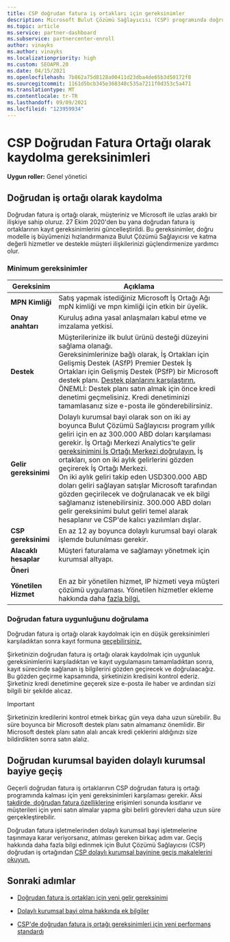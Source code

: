 ```yaml
---
title: CSP doğrudan fatura iş ortakları için gereksinimler
description: Microsoft Bulut Çözümü Sağlayıcısı (CSP) programında doğrudan fatura ortağı olmak için en son destek ve hizmet gereksinimlerini nasıl karşılayabilirsiniz?
ms.topic: article
ms.service: partner-dashboard
ms.subservice: partnercenter-enroll
author: vinayks
ms.author: vinayks
ms.localizationpriority: high
ms.custom: SEOAPR.20
ms.date: 04/15/2021
ms.openlocfilehash: 7b862a75d8128a00411d23dba4de65b3d50172f8
ms.sourcegitcommit: 1161d5bcb345e368348c535a7211f0d353c5a471
ms.translationtype: MT
ms.contentlocale: tr-TR
ms.lasthandoff: 09/09/2021
ms.locfileid: "123959934"
---
```

# <a name="requirements-to-enroll-as-a-csp-direct-bill-partner"></a>CSP Doğrudan Fatura Ortağı olarak kaydolma gereksinimleri

**Uygun roller:** Genel yönetici

## <a name="enroll-as-a-direct-partner"></a>Doğrudan iş ortağı olarak kaydolma

Doğrudan fatura iş ortağı olarak, müşteriniz ve Microsoft ile uzlas araklı bir ilişkiye sahip oluruz. 27 Ekim 2020'den bu yana doğrudan fatura iş ortaklarının kayıt gereksinimlerini güncelleştirildi. Bu gereksinimler, doğru modelle iş büyümenizi hızlandırmanıza Bulut Çözümü Sağlayıcısı ve katma değerli hizmetler ve destekle müşteri ilişkilerinizi güçlendirmenize yardımcı olur.  

### <a name="minimum-requirements"></a>Minimum gereksinimler

|**Gereksinim**|  **Açıklama**  |
|--------------------------------|--------------------------------------------------------------|
|**MPN Kimliği**   |Satış yapmak istediğiniz Microsoft İş Ortağı Ağı mpN kimliği ve mpn kimliği için etkin bir üyelik.   |
|**Onay anahtarı**   |Kuruluş adına yasal anlaşmaları kabul etme ve imzalama yetkisi.|
|**Destek**   |Müşterilerinize ilk bulut ürünü desteği düzeyini sağlama olanağı. <br/>Gereksinimlerinize bağlı olarak, İş Ortakları için Gelişmiş Destek (ASfP) Premier Destek İş Ortakları için Gelişmiş Destek (PSfP) bir Microsoft destek planı. [Destek planlarını karşılaştırın.](https://partner.microsoft.com/support/partnersupport)<br/>ÖNEMLİ: Destek planı satın almak için önce kredi denetimi geçmelisiniz. Kredi denetiminizi tamamlasanız size e-posta ile gönderebilirsiniz. |
|**Gelir gereksinimi**|Dolaylı kurumsal bayi olarak son on iki ay boyunca Bulut Çözümü Sağlayıcısı program yıllık geliri için en az 300.000 ABD doları karşılaması gerekir. İş Ortağı Merkezi Analytics'te gelir [gereksinimini İş Ortağı Merkezi doğrulayın.](https://partner.microsoft.com/resources/detail/new-subscription-analytics-report-on-partner-center-guide-pdf) İş ortakları, son on iki aylık gelirlerini gözden geçirerek İş Ortağı Merkezi.<br/>On iki aylık geliri takip eden USD300.000 ABD doları geliri sağlayan satışlar Microsoft tarafından gözden geçirilecek ve doğrulanacak ve ek bilgi sağlamanız istenebilirsiniz. 300.000 ABD doları gelir gereksinimi bulut geliri temel alarak hesaplanır ve CSP'de kalıcı yazılımları dışlar.|
|**CSP gereksinimi**|En az 12 ay boyunca dolaylı kurumsal bayi olarak işlemde bulunılması gerekir.| 
|**Alacaklı hesaplar** |Müşteri faturalama ve sağlamayı yönetmek için kurumsal altyapı.|
|**Öneri**|             |
|**Yönetilen Hizmet**   |En az bir yönetilen hizmet, IP hizmeti veya müşteri çözümü uygulaması. Yönetilen hizmetler ekleme hakkında daha [fazla bilgi.](https://partner.microsoft.com/business-opportunities/managed-services-provider)|


### <a name="verify-direct-bill-eligibility"></a>Doğrudan fatura uygunluğunu doğrulama

Doğrudan fatura iş ortağı olarak kaydolmak için en düşük gereksinimleri karşıladıktan sonra kayıt formuna [geçebilirsiniz.](https://forms.office.com/r/0fP4fFT8n8)

Şirketinizin doğrudan fatura iş ortağı olarak kaydolmak için uygunluk gereksinimlerini karşıladıktan ve kayıt uygulamasını tamamladıktan sonra, kayıt sürecinde sağlanan iş bilgilerini gözden geçirecek ve doğrulaacağız. Bu gözden geçirme kapsamında, şirketinizin kredisini kontrol ederiz. Şirketiniz kredi denetimine geçerek size e-posta ile haber ve ardından sizi bilgili bir şekilde alıcaz.

>[!IMPORTANT]
>Şirketinizin kredilerini kontrol etmek birkaç gün veya daha uzun sürebilir. Bu süre boyunca bir Microsoft destek planı satın almamanız önemlidir. Bir Microsoft destek planı satın alalı ancak kredi çeklerini aldığınızı size bildirdikten sonra satın alalız.

## <a name="transition-from-direct-to-indirect-reseller"></a>Doğrudan kurumsal bayiden dolaylı kurumsal bayiye geçiş

Geçerli doğrudan fatura iş ortaklarının CSP doğrudan fatura iş ortağı programında kalması için yeni gereksinimleri karşılaması gerekir. Aksi [takdirde, doğrudan fatura özelliklerine](restricted-direct-bill-capabilities.md) erişimleri sonunda kısıtlanır ve müşterileri için yeni satın almalar yapma gibi belirli görevleri daha uzun süre gerçekleştirebilir.

Doğrudan fatura işletmelerinden dolaylı kurumsal bayi işletmelerine taşınmaya karar veriyorsanız, atılması gereken birkaç adım var. Geçiş hakkında daha fazla bilgi edinmek için Bulut Çözümü Sağlayıcısı (CSP) doğrudan iş ortağından [CSP dolaylı kurumsal bayinine geçiş makalelerini okuyun.](transition-direct-to-indirect.md)

## <a name="next-steps"></a>Sonraki adımlar

- [Doğrudan fatura iş ortakları için yeni gelir gereksinimi](./announcements/2020-october.md#13)
 
- [Dolaylı kurumsal bayi olma hakkında ek bilgiler](https://assetsprod.microsoft.com/csp-directbill-to-indirect-transition.pdf)

- [CSP'de doğrudan fatura iş ortağı gereksinimleri için yeni performans standardı](https://partner.microsoft.com/resources/collection/new-performance-standard-for-direct-bill-partner-requirements-in-csp#/)
